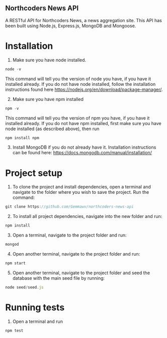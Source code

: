 ## Northcoders News API
A RESTful API for Northcoders News, a news aggregation site.
This API has been built using Node.js, Express.js, MongoDB and Mongoose.


# Installation

1. Make sure you have node installed.
``` javascript 
node -v
```
This command will tell you the version of node you have, if you have it installed already. If you do not have node installed, follow the installation instructions found here https://nodejs.org/en/download/package-manager/.


2. Make sure you have npm installed
``` javascript 
npm -v
```
This command will tell you the version of npm you have, if you have it installed already. If you do not have npm installed, first make sure you have node installed (as described above), then run
``` javascript 
npm install npm
```

3. Install MongoDB if you do not already have it. 
Installation instructions can be found here: https://docs.mongodb.com/manual/installation/


# Project setup

1. To clone the project and install dependencies, open a terminal and navigate to the folder where you wish to save the project. Run the command:
``` javascript 
git clone https://github.com/Gemmawv/northcoders-news-api
```

2. To install all project dependencies, navigate into the new folder and run:
``` javascript 
npm install
```

3. Open a terminal, navigate to the project folder and run:
``` javascript 
mongod
```

4. Open another terminal, navigate to the project folder and run:
``` javascript 
npm start
```

5. Open another terminal, navigate to the project folder and seed the database with the main seed file by running:
``` javascript 
node seed/seed.js
```

# Running tests
1. Open a terminal and run
``` javascript 
npm test
```
